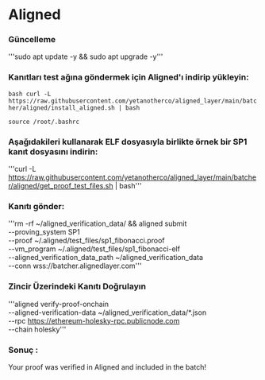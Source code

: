 # Aligned

### Güncelleme

'''sudo apt update -y && sudo apt upgrade -y'''

### Kanıtları test ağına göndermek için Aligned'ı indirip yükleyin:

```bash curl -L https://raw.githubusercontent.com/yetanotherco/aligned_layer/main/batcher/aligned/install_aligned.sh | bash```

```source /root/.bashrc```

### Aşağıdakileri kullanarak ELF dosyasıyla birlikte örnek bir SP1 kanıt dosyasını indirin:

'''curl -L https://raw.githubusercontent.com/yetanotherco/aligned_layer/main/batcher/aligned/get_proof_test_files.sh | bash'''

### Kanıtı gönder:
'''rm -rf ~/aligned_verification_data/ &&
aligned submit \
--proving_system SP1 \
--proof ~/.aligned/test_files/sp1_fibonacci.proof \
--vm_program ~/.aligned/test_files/sp1_fibonacci-elf \
--aligned_verification_data_path ~/aligned_verification_data \
--conn wss://batcher.alignedlayer.com'''

### Zincir Üzerindeki Kanıtı Doğrulayın

'''aligned verify-proof-onchain \
--aligned-verification-data ~/aligned_verification_data/*.json \
--rpc https://ethereum-holesky-rpc.publicnode.com \
--chain holesky'''

### Sonuç :

Your proof was verified in Aligned and included in the batch!





